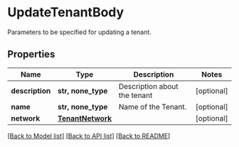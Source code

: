 # UpdateTenantBody

Parameters to be specified for updating a tenant.

## Properties
Name | Type | Description | Notes
------------ | ------------- | ------------- | -------------
**description** | **str, none_type** | Description about the tenant | [optional] 
**name** | **str, none_type** | Name of the Tenant. | [optional] 
**network** | [**TenantNetwork**](TenantNetwork.md) |  | [optional] 

[[Back to Model list]](../README.md#documentation-for-models) [[Back to API list]](../README.md#documentation-for-api-endpoints) [[Back to README]](../README.md)


